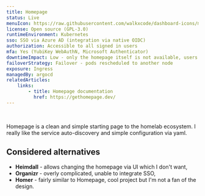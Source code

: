 ```yaml
---
title: Homepage
status: Live
menuIcon: https://raw.githubusercontent.com/walkxcode/dashboard-icons/main/png/homepage.png
license: Open source (GPL-3.0)
runtimeEnvironment: Kubernetes
sso: SSO via Azure AD (integration via native OIDC)
authorization: Accessible to all signed in users
mfa: Yes (YubiKey WebAuthN, Microsoft Authenticator)
downtimeImpact: Low - only the homepage itself is not available, users can use direct URLs to access individual services
failoverStrategy: Failover - pods rescheduled to another node
exposure: Ingress
managedBy: argocd
relatedArticles:
    links:
        - title: Homepage documentation
          href: https://gethomepage.dev/
---
```

<br>

Homepage is a clean and simple starting page to the homelab ecosystem. I really like the service auto-discovery and simple configuration via yaml.

## Considered alternatives
- **Heimdall** - allows changing the homepage via UI which I don't want,
- **Organizr** - overly complicated, unable to integrate SSO,
- **Homer** - fairly similar to Homepage, cool project but I'm not a fan of the design.